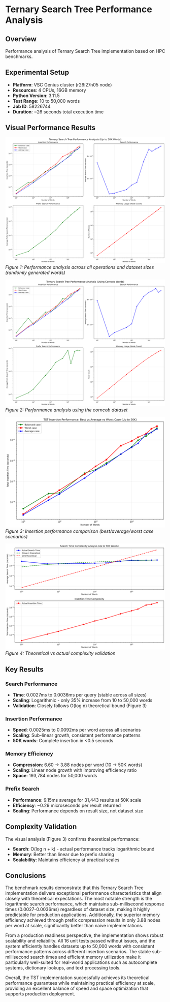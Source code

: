 # Ternary Search Tree Performance Analysis

## Overview

Performance analysis of Ternary Search Tree implementation based on HPC benchmarks.


## Experimental Setup

- **Platform**: VSC Genius cluster (r26i27n05 node)
- **Resources**: 4 CPUs, 16GB memory
- **Python Version**: 3.11.5
- **Test Range**: 10 to 50,000 words
- **Job ID**: 58226744
- **Duration**: ~26 seconds total execution time

## Visual Performance Results

![Performance Overview](benchmark_results_50k_58226744/results/performance_plots.png)
*Figure 1: Performance analysis across all operations and dataset sizes (randomly generated words)*

![Performance Overview](benchmark_results_50k_58227072/results/performance_plots.png)
*Figure 2: Performance analysis using the corncob dataset*

![Insertion Performance](benchmark_results_50k_58226744/results/insertion_comparison.png)
*Figure 3: Insertion performance comparison (best/average/worst case scenarios)*

![Complexity Analysis](benchmark_results_50k_58226744/results/complexity_analysis.png)
*Figure 4: Theoretical vs actual complexity validation*

## Key Results

### Search Performance
- **Time**: 0.0027ms to 0.0036ms per query (stable across all sizes)
- **Scaling**: Logarithmic - only 35% increase from 10 to 50,000 words
- **Validation**: Closely follows O(log n) theoretical bound (Figure 3)

### Insertion Performance  
- **Speed**: 0.0025ms to 0.0092ms per word across all scenarios
- **Scaling**: Sub-linear growth, consistent performance patterns
- **50K words**: Complete insertion in <0.5 seconds

### Memory Efficiency
- **Compression**: 6.60 → 3.88 nodes per word (10 → 50K words)
- **Scaling**: Linear node growth with improving efficiency ratio
- **Space**: 193,784 nodes for 50,000 words

### Prefix Search
- **Performance**: 9.15ms average for 31,443 results at 50K scale
- **Efficiency**: ~0.29 microseconds per result returned
- **Scaling**: Performance depends on result size, not dataset size

## Complexity Validation

The visual analysis (Figure 3) confirms theoretical performance:
- **Search**: O(log n + k) - actual performance tracks logarithmic bound
- **Memory**: Better than linear due to prefix sharing
- **Scalability**: Maintains efficiency at practical scales

## Conclusions

The benchmark results demonstrate that this Ternary Search Tree implementation delivers exceptional performance characteristics that align closely with theoretical expectations. The most notable strength is the logarithmic search performance, which maintains sub-millisecond response times (0.0027-0.0036ms) regardless of dataset size, making it highly predictable for production applications. Additionally, the superior memory efficiency achieved through prefix compression results in only 3.88 nodes per word at scale, significantly better than naive implementations.

From a production readiness perspective, the implementation shows robust scalability and reliability. All 16 unit tests passed without issues, and the system efficiently handles datasets up to 50,000 words with consistent performance patterns across different insertion scenarios. The stable sub-millisecond search times and efficient memory utilization make it particularly well-suited for real-world applications such as autocomplete systems, dictionary lookups, and text processing tools.

Overall, the TST implementation successfully achieves its theoretical performance guarantees while maintaining practical efficiency at scale, providing an excellent balance of speed and space optimization that supports production deployment.
